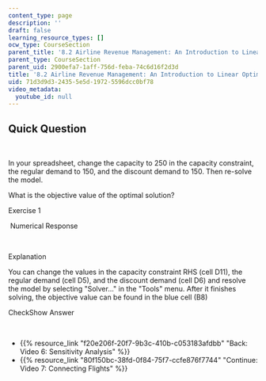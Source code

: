 ```yaml
---
content_type: page
description: ''
draft: false
learning_resource_types: []
ocw_type: CourseSection
parent_title: '8.2 Airline Revenue Management: An Introduction to Linear Optimization '
parent_type: CourseSection
parent_uid: 2900efa7-1aff-756d-feba-74c6d16f2d3d
title: '8.2 Airline Revenue Management: An Introduction to Linear Optimization'
uid: 71d3d9d3-2435-5e5d-1972-5596dcc0bf78
video_metadata:
  youtube_id: null
---
```

## Quick Question

 

In your spreadsheet, change the capacity to 250 in the capacity constraint, the regular demand to 150, and the discount demand to 150. Then re-solve the model.

What is the objective value of the optimal solution?

Exercise 1

&nbsp;Numerical Response&nbsp;

 

Explanation

You can change the values in the capacity constraint RHS (cell D11), the regular demand (cell D5), and the discount demand (cell D6) and resolve the model by selecting "Solver..." in the "Tools" menu. After it finishes solving, the objective value can be found in the blue cell (B8)

CheckShow Answer

 

- {{% resource_link "f20e206f-20f7-9b3c-410b-c053183afdbb" "Back: Video 6: Sensitivity Analysis" %}}
- {{% resource_link "80f150bc-38fd-0f84-75f7-ccfe876f7744" "Continue: Video 7: Connecting Flights" %}}